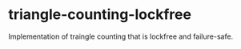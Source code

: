 # triangle-counting-lockfree
Implementation of traingle counting that is lockfree and failure-safe.
